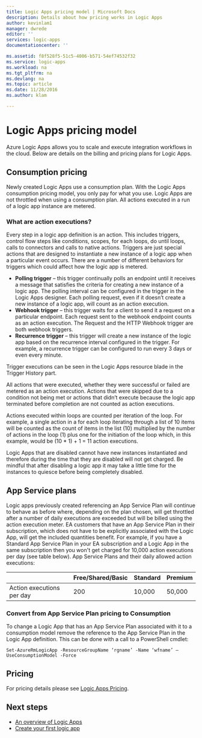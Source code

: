 ```yaml
---
title: Logic Apps pricing model | Microsoft Docs
description: Details about how pricing works in Logic Apps
author: kevinlam1
manager: dwrede
editor: ''
services: logic-apps
documentationcenter: ''

ms.assetid: f8f528f5-51c5-4006-b571-54ef74532f32
ms.service: logic-apps
ms.workload: na
ms.tgt_pltfrm: na
ms.devlang: na
ms.topic: article
ms.date: 11/28/2016
ms.author: klam

---
```

# Logic Apps pricing model
Azure Logic Apps allows you to scale and execute integration workflows in the cloud.  Below are details on the billing and pricing plans for Logic Apps.

## Consumption pricing
Newly created Logic Apps use a consumption plan. With the Logic Apps consumption pricing model, you only pay for what you use.  Logic Apps are not throttled when using a consumption plan.
All actions executed in a run of a logic app instance are metered.

### What are action executions?
Every step in a logic app definition is an action.  This includes triggers, control flow steps like conditions, scopes, for each loops, do until loops, calls to connectors and calls to native actions.
Triggers are just special actions that are designed to instantiate a new instance of a logic app when a particular event occurs.  There are a number of different behaviors for triggers which could affect how the logic app is metered.

* **Polling trigger** – this trigger continually polls an endpoint until it receives a message that satisfies the criteria for creating a new instance of a logic app.  The polling interval can be configured in the trigger in the Logic Apps designer.  Each polling request, even if it doesn’t create a new instance of a logic app, will count as an action execution.
* **Webhook trigger** – this trigger waits for a client to send it a request on a particular endpoint.  Each request sent to the webhook endpoint counts as an action execution. The Request and the HTTP Webhook trigger are both webhook triggers.
* **Recurrence trigger** – this trigger will create a new instance of the logic app based on the recurrence interval configured in the trigger.  For example, a recurrence trigger can be configured to run every 3 days or even every minute.

Trigger executions can be seen in the Logic Apps resource blade in the Trigger History part.

All actions that were executed, whether they were successful or failed are metered as an action execution.  Actions that were skipped due to a condition not being met or actions that didn’t execute because the logic app terminated before completion are not counted as action executions.

Actions executed within loops are counted per iteration of the loop.  For example, a single action in a for each loop iterating through a list of 10 items will be counted as the count of items in the list (10) multiplied by the number of actions in the loop (1) plus one for the initiation of the loop which, in this example, would be (10 * 1) + 1 = 11 action executions.

Logic Apps that are disabled cannot have new instances instantiated and therefore during the time that they are disabled will not get charged.  Be mindful that after disabling a logic app it may take a little time for the instances to quiesce before being completely disabled.

## App Service plans
Logic apps previously created referencing an App Service Plan will continue to behave as before where, depending on the plan chosen, will get throttled after a number of daily executions are exceeded but will be billed using the action execution meter.
EA customers that have an App Service Plan in their subscription, which does not have to be explicitly associated with the Logic App, will get the included quantities benefit.  For example, if you have a Standard App Service Plan in your EA subscription and a Logic App in the same subscription then you won't get charged for 10,000 action executions per day (see table below). 
App Service Plans and their daily allowed action executions:

|  | Free/Shared/Basic | Standard | Premium |
| --- | --- | --- | --- |
| Action executions per day |200 |10,000 |50,000 |

### Convert from App Service Plan pricing to Consumption
To change a Logic App that has an App Service Plan associated with it to a consumption model remove the reference to the App Service Plan in the Logic App definition.  This can be done with a call to a PowerShell cmdlet:

`Set-AzureRmLogicApp -ResourceGroupName ‘rgname’ -Name ‘wfname’ –UseConsumptionModel -Force`

## Pricing
For pricing details please see [Logic Apps Pricing](https://azure.microsoft.com/pricing/details/logic-apps/).

## Next steps
* [An overview of Logic Apps][whatis]
* [Create your first logic app][create]

[pricing]: https://azure.microsoft.com/pricing/details/logic-apps/
[whatis]: app-service-logic-what-are-logic-apps.md
[create]: app-service-logic-create-a-logic-app.md

